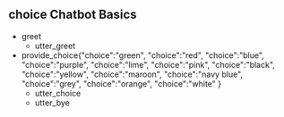 ## choice Chatbot Basics 
* greet 
  - utter_greet
* provide_choice{"choice":"green", "choice":"red", "choice":"blue", "choice":"purple", "choice":"lime", "choice":"pink", "choice":"black", "choice":"yellow", "choice":"maroon", "choice":"navy blue", "choice":"grey", "choice":"orange", "choice":"white" }
  - utter_choice
  - utter_bye

